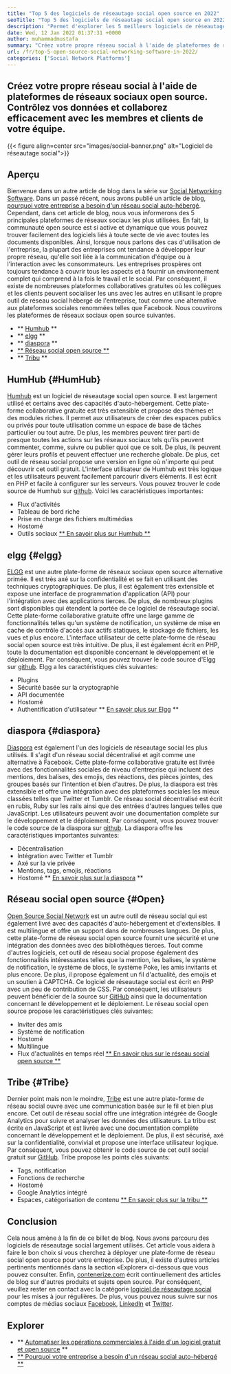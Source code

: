 ```yaml
---
title: "Top 5 des logiciels de réseautage social open source en 2022" 
seoTitle: "Top 5 des logiciels de réseautage social open source en 2022" 
description: "Permet d'explorer les 5 meilleurs logiciels de réseautage social auto-hébergées. Ces logiciels incluent Humhub, Elgg, la diaspora, le réseau social open source et la tribu." 
date: Wed, 12 Jan 2022 01:37:31 +0000
author: muhammadmustafa
summary: "Créez votre propre réseau social à l'aide de plateformes de réseaux sociaux open source. Contrôlez vos données et collaborez avec les membres de votre équipe & amp; les clients efficacement." 
url: /fr/top-5-open-source-social-networking-software-in-2022/
categories: ['Social Network Platforms']
---
```


## Créez votre propre réseau social à l'aide de plateformes de réseaux sociaux open source. Contrôlez vos données et collaborez efficacement avec les membres et clients de votre équipe.

{{< figure align=center src="images/social-banner.png" alt="Logiciel de réseautage social">}}


## Aperçu
Bienvenue dans un autre article de blog dans la série sur [Social Networking Software][1]. Dans un passé récent, nous avons publié un article de blog, [pourquoi votre entreprise a besoin d'un réseau social auto-hébergé][2]. Cependant, dans cet article de blog, nous vous informerons des 5 principales plateformes de réseaux sociaux les plus utilisées. En fait, la communauté open source est si active et dynamique que vous pouvez trouver facilement des logiciels liés à toute secte de vie avec toutes les documents disponibles. Ainsi, lorsque nous parlons des cas d'utilisation de l'entreprise, la plupart des entreprises ont tendance à développer leur propre réseau, qu'elle soit liée à la communication d'équipe ou à l'interaction avec les consommateurs.
Les entreprises prospères ont toujours tendance à couvrir tous les aspects et à fournir un environnement complet qui comprend à la fois le travail et le social. Par conséquent, il existe de nombreuses plateformes collaboratives gratuites où les collègues et les clients peuvent socialiser les uns avec les autres en utilisant le propre outil de réseau social hébergé de l'entreprise, tout comme une alternative aux plateformes sociales renommées telles que Facebook. Nous couvrirons les plateformes de réseaux sociaux open source suivantes.
  * ** [Humhub][3] **
  * ** [elgg][4] **
  * ** [diaspora][5] **
  * [** Réseau social open source **][6]
  * ** [Tribu][7] **

## HumHub {#HumHub}
[Humhub][8] est un logiciel de réseautage social open source. Il est largement utilisé et certains avec des capacités d'auto-hébergement. Cette plate-forme collaborative gratuite est très extensible et propose des thèmes et des modules riches. Il permet aux utilisateurs de créer des espaces publics ou privés pour toute utilisation comme un espace de base de tâches particulier ou tout autre. De plus, les membres peuvent tirer parti de presque toutes les actions sur les réseaux sociaux tels qu'ils peuvent commenter, comme, suivre ou publier quoi que ce soit. De plus, ils peuvent gérer leurs profils et peuvent effectuer une recherche globale. De plus, cet outil de réseau social propose une version en ligne où n'importe qui peut découvrir cet outil gratuit. L'interface utilisateur de Humhub est très logique et les utilisateurs peuvent facilement parcourir divers éléments. Il est écrit en PHP et facile à configurer sur les serveurs. Vous pouvez trouver le code source de Humhub sur [github][9].
Voici les caractéristiques importantes:
  * Flux d'activités
  * Tableau de bord riche
  * Prise en charge des fichiers multimédias
  * Hostomé
  * Outils sociaux
[** En savoir plus sur Humhub **][10]

## elgg {#elgg}
[ELGG][11] est une autre plate-forme de réseaux sociaux open source alternative primée. Il est très axé sur la confidentialité et se fait en utilisant des techniques cryptographiques. De plus, il est également très extensible et expose une interface de programmation d'application (API) pour l'intégration avec des applications tierces. De plus, de nombreux plugins sont disponibles qui étendent la portée de ce logiciel de réseautage social. Cette plate-forme collaborative gratuite offre une large gamme de fonctionnalités telles qu'un système de notification, un système de mise en cache de contrôle d'accès aux actifs statiques, le stockage de fichiers, les vues et plus encore. L'interface utilisateur de cette plate-forme de réseau social open source est très intuitive. De plus, il est également écrit en PHP, toute la documentation est disponible concernant le développement et le déploiement. Par conséquent, vous pouvez trouver le code source d'Elgg sur [github][12].
Elgg a les caractéristiques clés suivantes:
  * Plugins
  * Sécurité basée sur la cryptographie
  * API documentée
  * Hostomé
  * Authentification d'utilisateur
** [En savoir plus sur Elgg][13] **

## diaspora {#diaspora}
[Diaspora][14] est également l'un des logiciels de réseautage social les plus utilisés. Il s'agit d'un réseau social décentralisé et agit comme une alternative à Facebook. Cette plate-forme collaborative gratuite est livrée avec des fonctionnalités sociales de niveau d'entreprise qui incluent des mentions, des balises, des emojis, des réactions, des pièces jointes, des groupes basés sur l'intention et bien d'autres. De plus, la diaspora est très extensible et offre une intégration avec des plateformes sociales les mieux classées telles que Twitter et Tumblr. Ce réseau social décentralisé est écrit en rubis, Ruby sur les rails ainsi que des entrées d'autres langues telles que JavaScript. Les utilisateurs peuvent avoir une documentation complète sur le développement et le déploiement. Par conséquent, vous pouvez trouver le code source de la diaspora sur [github][15].
La diaspora offre les caractéristiques importantes suivantes:
  * Décentralisation
  * Intégration avec Twitter et Tumblr
  * Axé sur la vie privée
  * Mentions, tags, emojis, réactions
  * Hostomé
** [En savoir plus sur la diaspora][16] **

## Réseau social open source {#Open}
[Open Source Social Network][17] est un autre outil de réseau social qui est également livré avec des capacités d'auto-hébergement et d'extensibles. Il est multilingue et offre un support dans de nombreuses langues. De plus, cette plate-forme de réseau social open source fournit une sécurité et une intégration des données avec des bibliothèques tierces. Tout comme d'autres logiciels, cet outil de réseau social propose également des fonctionnalités intéressantes telles que la mention, les balises, le système de notification, le système de blocs, le système Poke, les amis invitants et plus encore. De plus, il propose également un fil d'actualité, des emojis et un soutien à CAPTCHA. Ce logiciel de réseautage social est écrit en PHP avec un peu de contribution de CSS. Par conséquent, les utilisateurs peuvent bénéficier de la source sur [GitHub][18] ainsi que la documentation concernant le développement et le déploiement.
Le réseau social open source propose les caractéristiques clés suivantes:
  * Inviter des amis
  * Système de notification
  * Hostomé
  * Multilingue
  * Flux d'actualités en temps réel
[** En savoir plus sur le réseau social open source **][19]

## Tribe {#Tribe}
Dernier point mais non le moindre, [Tribe][20] est une autre plate-forme de réseau social ouvre avec une communication basée sur le fil et bien plus encore. Cet outil de réseau social offre une intégration intégrée de Google Analytics pour suivre et analyser les données des utilisateurs. La tribu est écrite en JavaScript et est livrée avec une documentation complète concernant le développement et le déploiement. De plus, il est sécurisé, axé sur la confidentialité, convivial et propose une interface utilisateur logique. Par conséquent, vous pouvez obtenir le code source de cet outil social gratuit sur [GitHub][21].
Tribe propose les points clés suivants:
  * Tags, notification
  * Fonctions de recherche
  * Hostomé
  * Google Analytics intégré
  * Espaces, catégorisation de contenu
[** En savoir plus sur la tribu **][22]

## **Conclusion**
Cela nous amène à la fin de ce billet de blog. Nous avons parcouru des logiciels de réseautage social largement utilisés. Cet article vous aidera à faire le bon choix si vous cherchez à déployer une plate-forme de réseau social open source pour votre entreprise. De plus, il existe d'autres articles pertinents mentionnés dans la section «Explorer» ci-dessous que vous pouvez consulter.
Enfin, [contenerize.com][23] écrit continuellement des articles de blog sur d'autres produits et sujets open source. Par conséquent, veuillez rester en contact avec la catégorie [][24][logiciel de réseautage social][25] pour les mises à jour régulières. De plus, vous pouvez nous suivre sur nos comptes de médias sociaux [Facebook][26], [LinkedIn][27] et [Twitter][28].

## Explorer
  * ** [Automatiser les opérations commerciales à l'aide d'un logiciel gratuit et open source][29] **
  * [** Pourquoi votre entreprise a besoin d'un réseau social auto-hébergé **][17]

  
[1]: https://blog.containerize.com/category/social-network-platforms/
[2]: https://blog.containerize.com/social-network-platforms/why-your-business-needs-a-self-hosted-social-network/
[3]: #Humhub
[4]: #Elgg
[5]: #Diaspora
[6]: #Open
[7]: #Tribe
[8]: https://products.containerize.com/social-network-platforms/humhub/
[9]: https://github.com/humhub/humhub
[10]: https://www.humhub.com/en
[11]: https://products.containerize.com/social-network-platforms/elgg/
[12]: https://github.com/elgg/elgg
[13]: https://elgg.org/
[14]: https://products.containerize.com/social-network-platforms/diaspora/
[15]: https://github.com/diaspora/diaspora
[16]: https://diasporafoundation.org/
[17]: https://products.containerize.com/social-network-platforms/open-source-social-network/
[18]: https://github.com/opensource-socialnetwork/opensource-socialnetwork
[19]: https://www.opensource-socialnetwork.org/
[20]: https://products.containerize.com/social-network-platforms/tribe/
[21]: https://github.com/tribeplatform/api-documentation
[22]: https://docs.tribe.so/
[23]: https://www.containerize.com/
[24]: https://products.containerize.com/video-conferencing/
[25]: https://products.containerize.com/social-network-platforms/
[26]: https://web.facebook.com/containerize
[27]: https://www.linkedin.com/company/containerize/
[28]: https://twitter.com/containerize_co
[29]: https://blog.containerize.com/blogging/automate-business-operations-using-open-source-software/
